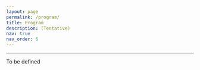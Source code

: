 ```yaml
---
layout: page
permalink: /program/
title: Program
description: (Tentative)
nav: true
nav_order: 6
---
```

<hr>
To be defined

<!-- <h3>Workshop program</h3>
<ul> 
    <li>Introduction of the drafted journal structure that will serve as pivotal discussion guideline during the workshop</li>
    <li>Invited speakers' presentations followed by interactive activities to engage the audience and collect different perspectives on the topics</li>
    <li>Breakout sessions to discuss the topics in smaller groups</li>
    <li>Plenary session to present the results of the breakout sessions</li>
    <li>Panel session</li>
    <li>Closing remarks and definition of plan of action for the scientific contribution</li>
</ul> 
<div class="card my-5" style="min-height: inherit; max-width: 50%; margin-left: auto !important; margin-right: auto !important;">
    <img src="/assets/img/program.png" class="mx-auto d-block" >
</div>
The panel sessions are organized as <b>Oxford style</b> debates and panellists are invited to argue <b>FOR</b> or <b>AGAINST</b> the session topic. 
<br>
Stances are highlighted in each panellist card.
<hr>
<div style="text-align: center;">
      <p><a href="https://uni-augsburg.zoom-x.de/j/65783520158?pwd=bCC4HMEp86nk6Y9UbuXla31RIAugVB.1" class="btn main-button" target="_blank">Zoom Link</a></p>
    <p>Meeting ID: 657 8352 0158</p>
    <p>Passcode: sAS9=. </p>
</div>
<hr>
<h3>Panel session #1 - Personalization relinquishes user autonomy</h3>
<p><i>The design of personalised social robots must find a delicate balance between empowering the user and preserving their autonomy to avoid fostering overdependence and diminishing self-sufficiency.</i></p>
  <div id="myCarouselSpeakers" class="carousel container card-deck mt-3 mb-5">
    <div class="carousel-inner w-100 d-flex">  
        {% assign speakers_against = site.data.speakers.speakers | where: "session", "Session1" | where: "stance", "AGAINST" %}
        {% assign speakers_for = site.data.speakers.speakers | where: "session", "Session1" | where: "stance", "FOR" %}
        {% assign all_speakers = speakers_for | concat: speakers_against %}
        {% for speaker in all_speakers %}
            <div class="carousel-item {% if forloop.first %}active{% endif %}">
                <div class="col-md-3 my-1 pr-0 pl-0 h-100">
                    <div class="card p-1">
                        <a href="{{ speaker.website }}" target="_blank">
                            <img src="{{ speaker.image }}" class="card-img-top speaker-img" alt="{{ speaker.name }}">
                        </a>
                        <div class="card-body p-2">
                            <h5 class="card-title">{{ speaker.name }}</h5>
                            <p class="card-text">{{ speaker.title }}</p>
                            <p class="card-text">{{ speaker.affiliation }}</p>
                        </div>
                        <div class="card-footer text-muted small p-2">
                            {{ speaker.attendance }}
                        </div>
                        <div class="card-footer text-muted small p-2">Stance: {{ speaker.stance }}</div>
                    </div>
                </div>
            </div>
        {% endfor %}
    </div>
</div>
<hr>
<h3>Paper session (Accepted papers): </h3>
<i>5 min presentation + 2 min Q&amp;A</i>
<i>Schedule might be updated</i>
<ul>
    <li>"Exploring how users across cultures design and perceive multimodal robot emotion" - <i>Mathieu DePaul, Dagoberto Cruz-Sandoval and Alyssa Kubota</i></li>
    <li>"Personalising Explanations and Explaining Personalisation" - <i>Tamlin Love, Antonio Andriella and Guillem Alenyà</i></li>
    <li>"Learning Human-Robot Handshaking Preferences for Quadruped Robots" - <i>Alessandra Chappuis, Guillaume Bellegarda and Auke Ijspeert</i></li>
    <li>"Robots as Mediators to Resolve Multi-User Preference Conflicts" - <i>Aniol Civit, Rebecca Stower, Iolanda Leite, Antonio Andriella and Guillem Alenyà</i></li>
    <li>"EVOLVE: Emotion and Visual Output Learning via LLM Evaluation" - <i>Jordan Sinclair and Christopher Reardon</i></li>
    <li>"Detection of EEG ErrPs with no a priori knowledge of the occurrence time of stimuli" - <i>Alessandra Fava, Valeria Villani and Lorenzo Sabattini</i></li>
</ul>
<hr>
<h3>Coffee Break</h3>
<hr>
<h3>The Keynote Speaker: </h3>
<div class="row" style="display: flex; justify-content: center;">
  <div class="col-md-3 pr-0 pl-0 m-1" style = "min-height: 400px; max-width: 255px;">
      <div class="card p-1" style="min-height: inherit;">
        <a href="https://laurelriek.org/" target="_blank">
            <img src="/assets/img/lr.jpg" class="card-img-top speaker-img" alt="Lauriel Riek">
        </a>
        <div class="card-body p-2">
            <h5 class="card-title">Lauriel Riek</h5>
            <p class="card-text">Professor of Computer Science and Engineering</p>
            <p class="card-text">UC San Diego</p>
        </div>
        <div class="card-footer text-muted small p-2">
            In person <i class='fa-solid fa-user'></i>
        </div>
      </div>
  </div>
  <div class="col-md-6 m-1 pr-0 pl-0 d-inline">
      <div class="card p-1" style="min-height: inherit;">
      <div class="card-header"><h5>"Tempted by the promise of a different life": Technocratic Persuasion to Accept the Status Quo and Adopt Robots</h5></div>
      <div class="card-body"> <i>Abstract</i>: For a long time in robotics, we've perpetuated a techno-utopian future where robots seamlessly integrate into our lives, doing our chores, making our meals, taking on repetitive work - with the goal of freeing us up to do something better. We've worked tirelessly to convey this message, including trying to solve the “problem” of robot adoption via increasingly adaptive, interactive, and personalized robots. However, what happens if/when we get good at this? Despite our best intentions, we run the risk of our robots being used to reinforce the status quo, thus widening economic and health disparities for billions of people. This talk will explore key constructs from other disciplines to help frame these challenges, and discuss ways we roboticsts can pivot to better contextualize our work to help prevent dystopian narratives from coming to fruition.</div>
      </div>
  </div>
</div>
<hr>
<h3>Panel session #2 - Personalization reinforces social stereotypes and biases</h3>
<p><i>Personalised robots help adapt to user preferences and habits but at the same time they risk narrowing users' world-views and hinder opportunities for growth by overly customising experiences.</i></p>
<div id="myCarouselSpeakers" class="carousel container card-deck mt-3 mb-5">
    <div class="carousel-inner w-100 d-flex">  
        {% assign speakers_against = site.data.speakers.speakers | where: "session", "Session2" | where: "stance", "AGAINST" %}
        {% assign speakers_for = site.data.speakers.speakers | where: "session", "Session2" | where: "stance", "FOR" %}
        {% assign all_speakers = speakers_for | concat: speakers_against %}
        {% for speaker in all_speakers %}
            <div class="carousel-item {% if forloop.first %}active{% endif %}">
                <div class="col-md-3 my-1 pr-0 pl-0 h-100">
                    <div class="card p-1">
                        <a href="{{ speaker.website }}" target="_blank">
                            <img src="{{ speaker.image }}" class="card-img-top speaker-img" alt="{{ speaker.name }}">
                        </a>
                        <div class="card-body p-2">
                            <h5 class="card-title">{{ speaker.name }}</h5>
                            <p class="card-text">{{ speaker.title }}</p>
                            <p class="card-text">{{ speaker.affiliation }}</p>
                        </div>
                        <div class="card-footer text-muted small p-2">
                            {{ speaker.attendance }}
                        </div>
                        <div class="card-footer text-muted small p-2">Stance: {{ speaker.stance }}</div>
                    </div>
                </div>
            </div>
        {% endfor %}
    </div>
  </div>
<hr>
-->